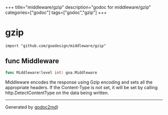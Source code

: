 +++
title="middleware/gzip"
description="godoc for middleware/gzip"
categories=["godoc"]
tags=["godoc","gzip"]
+++

# gzip
    import "github.com/goadesign/middleware/gzip"






## func Middleware
``` go
func Middleware(level int) goa.Middleware
```
Middleware encodes the response using Gzip encoding and sets all the appropriate
headers. If the Content-Type is not set, it will be set by calling
http.DetectContentType on the data being written.









- - -
Generated by [godoc2md](http://godoc.org/github.com/davecheney/godoc2md))

